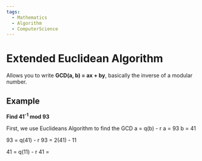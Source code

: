 ```yaml
---
tags:
  - Mathematics
  - Algorithm
  - ComputerScience
---
```

# Extended Euclidean Algorithm
Allows you to write **GCD(a, b) = ax + by**, basically the inverse of a modular number.

## Example
**Find 41<sup>-1</sup> mod 93**

First, we use Euclideans Algorithm to find the GCD
a = q(b) - r
	a = 93
	b = 41

93 = q(41) - r
93 = 2(41) - 11

41 = q(11) - r
41 = 

